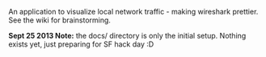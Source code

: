 An application to visualize local network traffic - making wireshark prettier.  See the wiki for brainstorming.

**Sept 25 2013 Note:** the docs/ directory is only the initial setup.  Nothing exists yet, just preparing for SF hack day :D
